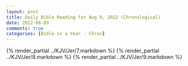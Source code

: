 ```yaml
---
layout: post
title: Daily Bible Reading for Aug 9, 2012 (Chronological)
date: 2012-08-09
comments: true
categories: [Bible in a Year - Chron]
---
```

{% render_partial ../KJV/Jer/7.markdown %}
{% render_partial ../KJV/Jer/8.markdown %}
{% render_partial ../KJV/Jer/9.markdown %}
